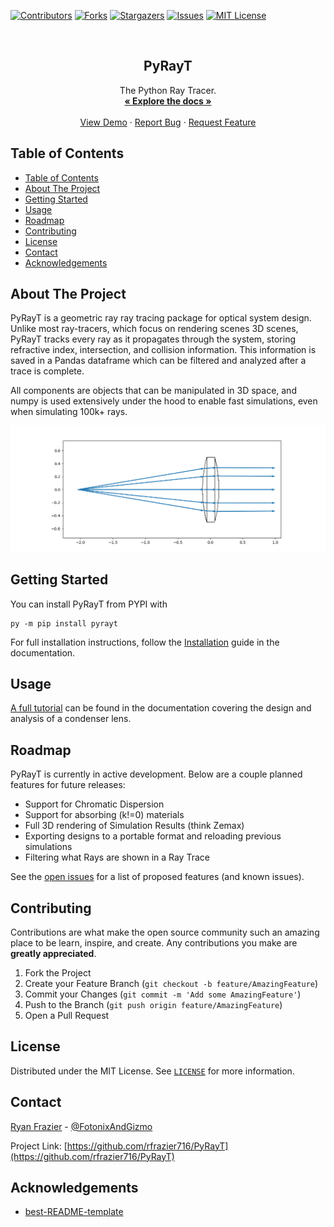 <!--
*** Thanks for checking out the Best-README-Template. If you have a suggestion
*** that would make this better, please fork the repo and create a pull request
*** or simply open an issue with the tag "enhancement".
*** Thanks again! Now go create something AMAZING! :D
***
***
***
*** To avoid retyping too much info. Do a search and replace for the following:
*** github_username, repo_name, rfrazier716, rfrazier716+pyrayt@gmail.com, project_title, project_description
-->



<!-- PROJECT SHIELDS -->
<!--
*** I'm using markdown "reference style" links for readability.
*** Reference links are enclosed in brackets [ ] instead of parentheses ( ).
*** See the bottom of this document for the declaration of the reference variables
*** for contributors-url, forks-url, etc. This is an optional, concise syntax you may use.
*** https://www.markdownguide.org/basic-syntax/#reference-style-links
-->
[![Contributors][contributors-shield]][contributors-url]
[![Forks][forks-shield]][forks-url]
[![Stargazers][stars-shield]][stars-url]
[![Issues][issues-shield]][issues-url]
[![MIT License][license-shield]][license-url]



<!-- PROJECT LOGO -->
<br />
<p align="center">
  <h2 align="center">PyRayT</h2>
  <p align="center">
    The Python Ray Tracer.
    <br />
    <a href="https://pyrayt.readthedocs.io"><strong>« Explore the docs »</strong></a>
    <br />
    <br />
    <a href="https://pyrayt.readthedocs.io/en/latest/tutorial.html">View Demo</a>
    ·
    <a href="https://github.com/rfrazier716/PyRayT/issues">Report Bug</a>
    ·
    <a href="https://github.com/rfrazier716/PyRayT/issues">Request Feature</a>
  </p>
</p>

## Table of Contents

- [Table of Contents](#table-of-contents)
- [About The Project](#about-the-project)
- [Getting Started](#getting-started)
- [Usage](#usage)
- [Roadmap](#roadmap)
- [Contributing](#contributing)
- [License](#license)
- [Contact](#contact)
- [Acknowledgements](#acknowledgements)

## About The Project

PyRayT is a geometric ray ray tracing package for optical system design. Unlike most ray-tracers, which focus on rendering scenes 3D scenes, PyRayT tracks every ray as it propagates through the system, storing refractive index, intersection, and collision information. This information is saved in a Pandas dataframe which can be filtered and analyzed after a trace is complete.

All components are objects that can be manipulated in 3D space, and numpy is used extensively under the hood to enable fast simulations, even when simulating 100k+ rays.

![project image](docs/source/images/tutorial/tutorial_show_with_baffle.png)

<!-- GETTING STARTED -->

## Getting Started

You can install PyRayT from PYPI with
```shell
py -m pip install pyrayt
```

For full installation instructions, follow the [Installation](https://pyrayt.readthedocs.io/en/latest/install.html) guide in the documentation.

## Usage

[A full tutorial](https://pyrayt.readthedocs.io/en/latest/tutorial.html) can be found in the documentation covering the design and analysis of a condenser lens.

<!-- ROADMAP -->

## Roadmap

PyRayT is currently in active development. Below are a couple planned features for future releases:

- Support for Chromatic Dispersion
- Support for absorbing (k!=0) materials
- Full 3D rendering of Simulation Results (think Zemax)
- Exporting designs to a portable format and reloading previous simulations
- Filtering what Rays are shown in a Ray Trace

See the [open issues](https://github.com/rfrazier716/PyRayT/issues) for a list of proposed features (and known issues).

<!-- CONTRIBUTING -->

## Contributing

Contributions are what make the open source community such an amazing place to be learn, inspire, and create. Any
contributions you make are **greatly appreciated**.

1. Fork the Project
2. Create your Feature Branch (`git checkout -b feature/AmazingFeature`)
3. Commit your Changes (`git commit -m 'Add some AmazingFeature'`)
4. Push to the Branch (`git push origin feature/AmazingFeature`)
5. Open a Pull Request

<!-- LICENSE -->

## License

Distributed under the MIT License. See [`LICENSE`](LICENSE.txt) for more information.

<!-- CONTACT -->

## Contact

[Ryan Frazier](https://www.fotonixx.com/about) - [@FotonixAndGizmo](https://twitter.com/FotonixAndGizmo)

Project Link: [https://github.com/rfrazier716/PyRayT](https://github.com/rfrazier716/PyRayT)

## Acknowledgements
* [best-README-template](https://github.com/othneildrew/Best-README-Template)


[contributors-shield]: https://img.shields.io/github/contributors/rfrazier716/pyrayt.svg?style=for-the-badge

[contributors-url]: https://github.com/rfrazier716/pyrayt/graphs/contributors

[forks-shield]: https://img.shields.io/github/forks/rfrazier716/pyrayt.svg?style=for-the-badge

[forks-url]: https://github.com/rfrazier716/pyrayt/network/members

[stars-shield]: https://img.shields.io/github/stars/rfrazier716/pyrayt.svg?style=for-the-badge

[stars-url]: https://github.com/rfrazier716/pyrayt/stargazers

[issues-shield]: https://img.shields.io/github/issues/rfrazier716/pyrayt.svg?style=for-the-badge

[issues-url]: https://github.com/rfrazier716/pyrayt/issues

[license-shield]: https://img.shields.io/github/license/rfrazier716/pyrayt.svg?style=for-the-badge

[license-url]: https://github.com/rfrazier716/pyrayt/blob/master/LICENSE.txt
